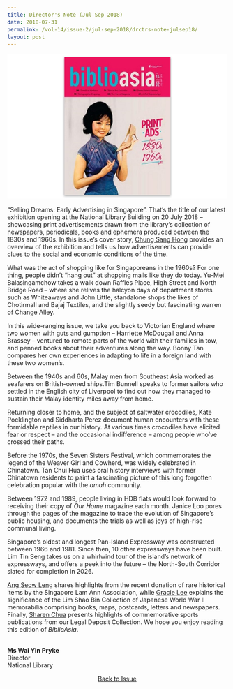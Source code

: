 ```yaml
---
title: Director's Note (Jul-Sep 2018)
date: 2018-07-31
permalink: /vol-14/issue-2/jul-sep-2018/drctrs-note-julsep18/
layout: post
---
```

<img src="/images/Vol-14-issue-2/vol14_iss2.JPG">

“Selling Dreams: Early Advertising in Singapore”. That’s the title of our latest exhibition opening at the National Library Building on 20 July 2018 – showcasing print advertisements drawn from the library’s collection of newspapers, periodicals, books and ephemera produced between the 1830s and 1960s. In this issue’s cover story, [Chung Sang Hong](/vol-14/issue-2/jul-sep-2018/stuff-of-dreams-sg/) provides an overview of the exhibition and tells us how advertisements can provide clues to the social and economic conditions of the time.

What was the act of shopping like for Singaporeans in the 1960s? For one thing, people didn’t “hang out” at shopping malls like they do today. Yu-Mei Balasingamchow takes a walk down Raffles Place, High Street and North Bridge Road – where she relives the halcyon days of department stores such as Whiteaways and John Little, standalone shops the likes of Chotirmall and Bajaj Textiles, and the slightly seedy but fascinating warren of Change Alley.

In this wide-ranging issue, we take you back to Victorian England where two women with guts and gumption – Harriette McDougall and Anna Brassey – ventured to remote parts of the world with their families in tow, and penned books about their adventures along the way. Bonny Tan compares her own experiences in adapting to life in a foreign land with these two women’s.

Between the 1940s and 60s, Malay men from Southeast Asia worked as seafarers on British-owned ships.Tim Bunnell speaks to former sailors who settled in the English city of Liverpool to find out how they managed to sustain their Malay identity miles away from home.

Returning closer to home, and the subject of saltwater crocodiles, Kate Pocklington and Siddharta Perez document human encounters with these formidable reptiles in our history. At various times crocodiles have elicited fear or respect – and the occasional indifference – among people who’ve crossed their paths.

Before the 1970s, the Seven Sisters Festival, which commemorates the legend of the Weaver Girl and Cowherd, was widely celebrated in Chinatown. Tan Chui Hua uses oral history interviews with former Chinatown residents to paint a fascinating picture of this long forgotten celebration popular with the *amah* community.

Between 1972 and 1989, people living in HDB flats would look forward to receiving their copy of *Our Home* magazine each month. Janice Loo pores through the pages of the magazine to trace the evolution of Singapore’s public housing, and documents the trials as well as joys of high-rise communal living.

Singapore’s oldest and longest Pan-Island Expressway was constructed between 1966 and 1981. Since then, 10 other expressways have been built. Lim Tin Seng takes us on a whirlwind tour of the island’s network of expressways, and offers a peek into the future – the North-South Corridor slated for completion in 2026.

[Ang Seow Leng](/vol-14/issue-2/jul-sep-2018/nan-an-history-in-sg/) shares highlights from the recent donation of rare historical items by the Singapore Lam Ann Association, while [Gracie Lee](/vol-14/issue-2/jul-sep-2018/japan-in-sea-lim-sbc/) explains the significance of the Lim Shao Bin Collection of Japanese World War II memorabilia comprising books, maps, postcards, letters and newspapers. Finally, [Sharen Chua](/vol-14/issue-2/jul-sep-2018/sporting-glory/) presents highlights of commemorative sports publications from our Legal Deposit Collection. We hope you enjoy reading this edition of *BiblioAsia*.

<br>
<b>Ms Wai Yin Pryke</b><br>Director<br>National Library


<a href="https://biblioasia.nlb.gov.sg/vol-14/issue-2/jul-sep-2018/"><center>Back to Issue</center></a>